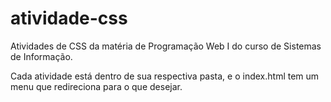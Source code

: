 # atividade-css

Atividades de CSS da matéria de Programação Web I do curso de Sistemas de Informação.

Cada atividade está dentro de sua respectiva pasta, e o index.html tem um menu que redireciona para o que desejar.